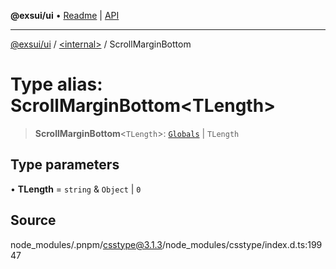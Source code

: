 **@exsui/ui** • [Readme](../../README.md) \| [API](../../globals.md)

***

[@exsui/ui](../../README.md) / [\<internal\>](../README.md) / ScrollMarginBottom

# Type alias: ScrollMarginBottom\<TLength\>

> **ScrollMarginBottom**\<`TLength`\>: [`Globals`](Globals.md) \| `TLength`

## Type parameters

• **TLength** = `string` & `Object` \| `0`

## Source

node\_modules/.pnpm/csstype@3.1.3/node\_modules/csstype/index.d.ts:19947
